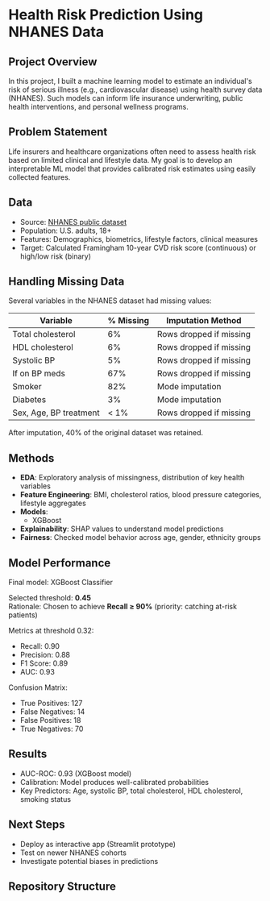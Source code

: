 # Health Risk Prediction Using NHANES Data

## Project Overview

In this project, I built a machine learning model to estimate an individual's risk of serious illness (e.g., cardiovascular disease) using health survey data (NHANES). Such models can inform life insurance underwriting, public health interventions, and personal wellness programs.

## Problem Statement

Life insurers and healthcare organizations often need to assess health risk based on limited clinical and lifestyle data. My goal is to develop an interpretable ML model that provides calibrated risk estimates using easily collected features.

## Data

- Source: [NHANES public dataset](https://www.cdc.gov/nchs/nhanes/index.htm)
- Population: U.S. adults, 18+
- Features: Demographics, biometrics, lifestyle factors, clinical measures
- Target: Calculated Framingham 10-year CVD risk score (continuous) or high/low risk (binary)

## Handling Missing Data

Several variables in the NHANES dataset had missing values:

| Variable          | % Missing | Imputation Method  |
|-------------------|-----------|-------------------|
| Total cholesterol | 6%        | Rows dropped if missing |
| HDL cholesterol   | 6%        | Rows dropped if missing |
| Systolic BP       | 5%        | Rows dropped if missing |
| If on BP meds     | 67%       | Rows dropped if missing |
| Smoker            | 82%       | Mode imputation |
| Diabetes          | 3%        | Mode imputation |
| Sex, Age, BP treatment | < 1% | Rows dropped if missing |

After imputation, 40% of the original dataset was retained.


## Methods

- **EDA**: Exploratory analysis of missingness, distribution of key health variables
- **Feature Engineering**: BMI, cholesterol ratios, blood pressure categories, lifestyle aggregates
- **Models**:
    - XGBoost
- **Explainability**: SHAP values to understand model predictions
- **Fairness**: Checked model behavior across age, gender, ethnicity groups

## Model Performance

Final model: XGBoost Classifier

Selected threshold: **0.45**  
Rationale: Chosen to achieve **Recall ≥ 90%** (priority: catching at-risk patients)

Metrics at threshold 0.32:

- Recall: 0.90
- Precision: 0.88
- F1 Score: 0.89
- AUC: 0.93

Confusion Matrix:
- True Positives: 127
- False Negatives: 14
- False Positives: 18
- True Negatives: 70

## Results

- AUC-ROC: 0.93 (XGBoost model)
- Calibration: Model produces well-calibrated probabilities
- Key Predictors: Age, systolic BP, total cholesterol, HDL cholesterol, smoking status

## Next Steps

- Deploy as interactive app (Streamlit prototype)
- Test on newer NHANES cohorts
- Investigate potential biases in predictions

## Repository Structure


